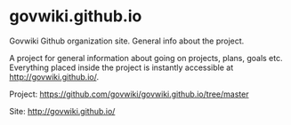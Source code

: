 # govwiki.github.io
Govwiki Github organization site. General info about the project.

A project for general information about going on projects, plans, goals etc.
Everything placed inside the project  is instantly accessible at http://govwiki.github.io/.

Project: https://github.com/govwiki/govwiki.github.io/tree/master

Site: http://govwiki.github.io/
